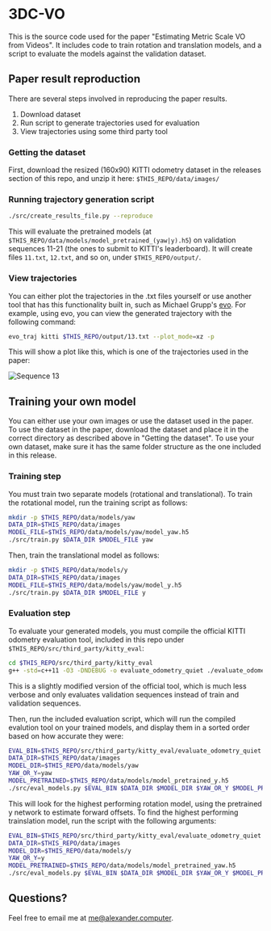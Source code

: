 # 3DC-VO

This is the source code used for the paper "Estimating Metric Scale VO from Videos". It includes code to train rotation and translation models, and a script to evaluate the models against the validation dataset.

## Paper result reproduction

There are several steps involved in reproducing the paper results.

 1. Download dataset
 2. Run script to generate trajectories used for evaluation
 3. View trajectories using some third party tool

### Getting the dataset
First, download the resized (160x90) KITTI odometry dataset in the releases section of this repo, and unzip it here: `$THIS_REPO/data/images/`

### Running trajectory generation script

```bash
./src/create_results_file.py --reproduce
```

This will evaluate the pretrained models (at `$THIS_REPO/data/models/model_pretrained_(yaw|y).h5`) on validation sequences 11-21 (the ones to submit to KITTI's leaderboard). It will create files `11.txt`, `12.txt`, and so on, under `$THIS_REPO/output/`.

### View trajectories

You can either plot the trajectories in the .txt files yourself or use another tool that has this functionality built in, such as Michael Grupp's [evo](https://github.com/MichaelGrupp/evo). For example, using evo, you can view the generated trajectory with the following command:

```bash
evo_traj kitti $THIS_REPO/output/13.txt --plot_mode=xz -p
```

This will show a plot like this, which is one of the trajectories used in the paper:

![Sequence 13](https://i.imgur.com/EyG2Z2Y.png)


## Training your own model

You can either use your own images or use the dataset used in the paper. To use the dataset in the paper, download the dataset and place it in the correct directory as described above in "Getting the dataset". To use your own dataset, make sure it has the same folder structure as the one included in this release.

### Training step
You must train two separate models (rotational and translational). To train the rotational model, run the training script as follows:

```bash
mkdir -p $THIS_REPO/data/models/yaw
DATA_DIR=$THIS_REPO/data/images
MODEL_FILE=$THIS_REPO/data/models/yaw/model_yaw.h5
./src/train.py $DATA_DIR $MODEL_FILE yaw
```

Then, train the translational model as follows:
```bash
mkdir -p $THIS_REPO/data/models/y
DATA_DIR=$THIS_REPO/data/images
MODEL_FILE=$THIS_REPO/data/models/yaw/model_y.h5
./src/train.py $DATA_DIR $MODEL_FILE y
```

### Evaluation step

To evaluate your generated models, you must compile the official KITTI odometry evaluation tool, included in this repo under `$THIS_REPO/src/third_party/kitty_eval`:

```bash
cd $THIS_REPO/src/third_party/kitty_eval
g++ -std=c++11 -O3 -DNDEBUG -o evaluate_odometry_quiet ./evaluate_odometry_quiet.cpp ./matrix.cpp
```

This is a slightly modified version of the official tool, which is much less verbose and only evaluates validation sequences instead of train and validation sequences.

Then, run the included evaluation script, which will run the compiled evalution tool on your trained models, and display them in a sorted order based on how accurate they were:

```bash
EVAL_BIN=$THIS_REPO/src/third_party/kitty_eval/evaluate_odometry_quiet
DATA_DIR=$THIS_REPO/data/images
MODEL_DIR=$THIS_REPO/data/models/yaw
YAW_OR_Y=yaw
MODEL_PRETRAINED=$THIS_REPO/data/models/model_pretrained_y.h5
./src/eval_models.py $EVAL_BIN $DATA_DIR $MODEL_DIR $YAW_OR_Y $MODEL_PRETRAINED
```
This will look for the highest performing rotation model, using the pretrained y network to estimate forward offsets. To find the highest performing trainslation model, run the script with the following arguments:

```bash
EVAL_BIN=$THIS_REPO/src/third_party/kitty_eval/evaluate_odometry_quiet
DATA_DIR=$THIS_REPO/data/images
MODEL_DIR=$THIS_REPO/data/models/y
YAW_OR_Y=y
MODEL_PRETRAINED=$THIS_REPO/data/models/model_pretrained_yaw.h5
./src/eval_models.py $EVAL_BIN $DATA_DIR $MODEL_DIR $YAW_OR_Y $MODEL_PRETRAINED
```

## Questions?
Feel free to email me at me@alexander.computer.
